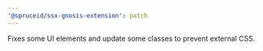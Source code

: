 ```yaml
---
'@spruceid/ssx-gnosis-extension': patch
---
```


Fixes some UI elements and update some classes to prevent external CSS.
